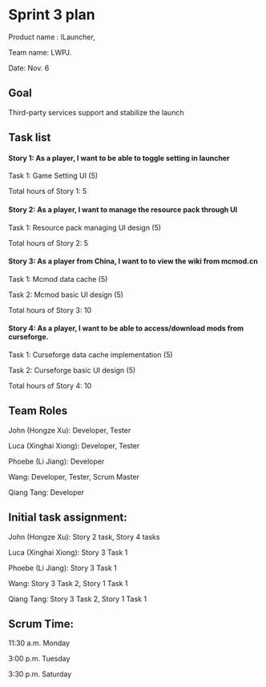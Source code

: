 # Sprint 3 plan

Product name : ILauncher,

Team name: LWPJ.

Date: Nov. 6

## Goal

Third-party services support and stabilize the launch

## Task list

#### Story 1: As a player, I want to be able to toggle setting in launcher

Task 1: Game Setting UI (5)

Total hours of Story 1: 5

#### Story 2: As a player, I want to manage the resource pack through UI

Task 1: Resource pack managing UI design (5)

Total hours of Story 2: 5

#### Story 3: As a player from China, I want to to view the wiki from mcmod.cn

Task 1: Mcmod data cache (5)

Task 2: Mcmod basic UI design (5)

Total hours of Story 3: 10

#### Story 4: As a player, I want to be able to access/download mods from curseforge.

Task 1: Curseforge data cache implementation (5)

Task 2: Curseforge basic UI design (5)

Total hours of Story 4: 10

## Team Roles

John (Hongze Xu): Developer, Tester

Luca (Xinghai Xiong): Developer, Tester

Phoebe (Li Jiang): Developer

Wang: Developer, Tester, Scrum Master

Qiang Tang: Developer

## Initial task assignment:

John (Hongze Xu): Story 2 task, Story 4 tasks

Luca (Xinghai Xiong): Story 3 Task 1

Phoebe (Li Jiang): Story 3 Task 1

Wang: Story 3 Task 2, Story 1 Task 1

Qiang Tang: Story 3 Task 2, Story 1 Task 1

## Scrum Time:

11:30 a.m. Monday

3:00 p.m. Tuesday

3:30 p.m. Saturday 